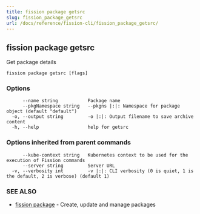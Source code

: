 ```yaml
---
title: fission package getsrc
slug: fission_package_getsrc
url: /docs/reference/fission-cli/fission_package_getsrc/
---
```

## fission package getsrc

Get package details

```
fission package getsrc [flags]
```

### Options

```
      --name string           Package name
      --pkgNamespace string   --pkgns |:|: Namespace for package object (default "default")
  -o, --output string         -o |:|: Output filename to save archive content
  -h, --help                  help for getsrc
```

### Options inherited from parent commands

```
      --kube-context string   Kubernetes context to be used for the execution of Fission commands
      --server string         Server URL
  -v, --verbosity int         -v |:|: CLI verbosity (0 is quiet, 1 is the default, 2 is verbose) (default 1)
```

### SEE ALSO

* [fission package](/docs/reference/fission-cli/fission_package/)	 - Create, update and manage packages

